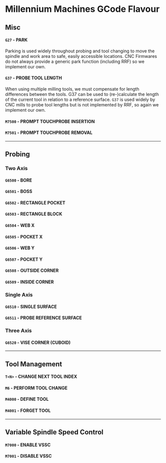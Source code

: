 # Millennium Machines GCode Flavour

## Misc

#### `G27` - PARK
Parking is used widely throughout probing and tool changing to move the spindle and work area to safe, easily accessible locations. CNC Firmwares do not always provide a generic park function (including RRF) so we implement our own.

#### `G37` - PROBE TOOL LENGTH
When using multiple milling tools, we must compensate for length differences between the tools. G37 can be used to (re-)calculate the length of the current tool in relation to a reference surface. `G37` is used widely by CNC mills to probe tool lengths but is not implemented by RRF, so again we implement our own.

#### `M7500` - PROMPT TOUCHPROBE INSERTION

#### `M7501` - PROMPT TOUCHPROBE REMOVAL

---

## Probing

### Two Axis

#### `G6500` - BORE

#### `G6501` - BOSS

#### `G6502` - RECTANGLE POCKET

#### `G6503` - RECTANGLE BLOCK

#### `G6504` - WEB X

#### `G6505` - POCKET X

#### `G6506` - WEB Y

#### `G6507` - POCKET Y

#### `G6508` - OUTSIDE CORNER

#### `G6509` - INSIDE CORNER

### Single Axis

#### `G6510` - SINGLE SURFACE

#### `G6511` - PROBE REFERENCE SURFACE

### Three Axis

#### `G6520` - VISE CORNER (CUBOID)



---

## Tool Management

#### `T<N>` - CHANGE NEXT TOOL INDEX

#### `M6` - PERFORM TOOL CHANGE

#### `M4000` - DEFINE TOOL

#### `M4001` - FORGET TOOL

---

## Variable Spindle Speed Control

#### `M7000` - ENABLE VSSC

#### `M7001` - DISABLE VSSC


